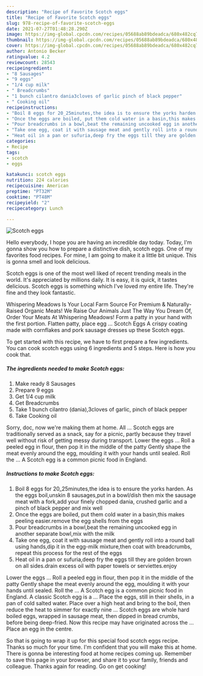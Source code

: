 ```yaml
---
description: "Recipe of Favorite Scotch eggs"
title: "Recipe of Favorite Scotch eggs"
slug: 978-recipe-of-favorite-scotch-eggs
date: 2021-07-27T01:48:28.290Z
image: https://img-global.cpcdn.com/recipes/05688ab89bdeadca/680x482cq70/scotch-eggs-recipe-main-photo.jpg
thumbnail: https://img-global.cpcdn.com/recipes/05688ab89bdeadca/680x482cq70/scotch-eggs-recipe-main-photo.jpg
cover: https://img-global.cpcdn.com/recipes/05688ab89bdeadca/680x482cq70/scotch-eggs-recipe-main-photo.jpg
author: Antonio Becker
ratingvalue: 4.2
reviewcount: 28543
recipeingredient:
- "8 Sausages"
- "9 eggs"
- "1/4 cup milk"
- " Breadcrumbs"
- "1 bunch cilantro dania3cloves of garlic pinch of black pepper"
- " Cooking oil"
recipeinstructions:
- "Boil 8 eggs for 20_25minutes,the idea is to ensure the yorks harden. As the eggs boil,unskin 8 sausages,put in a bowl/dish then mix the sausage meat with a fork,add your finely chopped dania, crushed garlic and a pinch of black pepper and mix well"
- "Once the eggs are boiled, put them cold water in a basin,this makes peeling easier.remove the egg shells from the eggs"
- "Pour breadcrumbs in a bowl,beat the remaining uncooked egg in another separate bowl,mix with the milk"
- "Take one egg, coat it with sausage meat and gently roll into a round ball using hands,dip it in the egg-milk mixture,then coat with breadcrumbs, repeat this process for the rest of the eggs"
- "Heat oil in a pan or sufuria,deep fry the eggs till they are golden brown on all sides.drain excess oil with paper towels or serviettes.enjoy"
categories:
- Recipe
tags:
- scotch
- eggs

katakunci: scotch eggs 
nutrition: 224 calories
recipecuisine: American
preptime: "PT32M"
cooktime: "PT48M"
recipeyield: "2"
recipecategory: Lunch

---
```



![Scotch eggs](https://img-global.cpcdn.com/recipes/05688ab89bdeadca/680x482cq70/scotch-eggs-recipe-main-photo.jpg)

Hello everybody, I hope you are having an incredible day today. Today, I'm gonna show you how to prepare a distinctive dish, scotch eggs. One of my favorites food recipes. For mine, I am going to make it a little bit unique. This is gonna smell and look delicious.

Scotch eggs is one of the most well liked of recent trending meals in the world. It's appreciated by millions daily. It is easy, it is quick, it tastes delicious. Scotch eggs is something which I've loved my entire life. They're fine and they look fantastic.

Whispering Meadows Is Your Local Farm Source For Premium &amp; Naturally-Raised Organic Meats! We Raise Our Animals Just The Way You Dream Of, Order Your Meats At Whispering Meadows! Form a patty in your hand with the first portion. Flatten patty, place egg … Scotch Eggs A crispy coating made with cornflakes and pork sausage dresses up these Scotch eggs.


To get started with this recipe, we have to first prepare a few ingredients. You can cook scotch eggs using 6 ingredients and 5 steps. Here is how you cook that.

<!--inarticleads1-->

##### The ingredients needed to make Scotch eggs:

1. Make ready 8 Sausages
1. Prepare 9 eggs
1. Get 1/4 cup milk
1. Get  Breadcrumbs
1. Take 1 bunch cilantro (dania),3cloves of garlic, pinch of black pepper
1. Take  Cooking oil


Sorry, doc, now we&#39;re making them at home. All … Scotch eggs are traditionally served as a snack, say for a picnic, partly because they travel well without risk of getting messy during transport. Lower the eggs … Roll a peeled egg in flour, then pop it in the middle of the patty Gently shape the meat evenly around the egg, moulding it with your hands until sealed. Roll the … A Scotch egg is a common picnic food in England. 

<!--inarticleads2-->

##### Instructions to make Scotch eggs:

1. Boil 8 eggs for 20_25minutes,the idea is to ensure the yorks harden. As the eggs boil,unskin 8 sausages,put in a bowl/dish then mix the sausage meat with a fork,add your finely chopped dania, crushed garlic and a pinch of black pepper and mix well
1. Once the eggs are boiled, put them cold water in a basin,this makes peeling easier.remove the egg shells from the eggs
1. Pour breadcrumbs in a bowl,beat the remaining uncooked egg in another separate bowl,mix with the milk
1. Take one egg, coat it with sausage meat and gently roll into a round ball using hands,dip it in the egg-milk mixture,then coat with breadcrumbs, repeat this process for the rest of the eggs
1. Heat oil in a pan or sufuria,deep fry the eggs till they are golden brown on all sides.drain excess oil with paper towels or serviettes.enjoy


Lower the eggs … Roll a peeled egg in flour, then pop it in the middle of the patty Gently shape the meat evenly around the egg, moulding it with your hands until sealed. Roll the … A Scotch egg is a common picnic food in England. A classic Scotch egg is a … Place the eggs, still in their shells, in a pan of cold salted water. Place over a high heat and bring to the boil, then reduce the heat to simmer for exactly nine … Scotch eggs are whole hard boiled eggs, wrapped in sausage meat, then dipped in bread crumbs, before being deep-fried. Now this recipe may have originated across the … Place an egg in the centre. 

So that is going to wrap it up for this special food scotch eggs recipe. Thanks so much for your time. I'm confident that you will make this at home. There is gonna be interesting food at home recipes coming up. Remember to save this page in your browser, and share it to your family, friends and colleague. Thanks again for reading. Go on get cooking!
